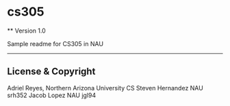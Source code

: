 # cs305
** Version 1.0

Sample readme for CS305 in NAU

---
## License & Copyright 

Adriel Reyes, Northern Arizona University CS
Steven Hernandez NAU srh352
Jacob Lopez   NAU    jgl94
